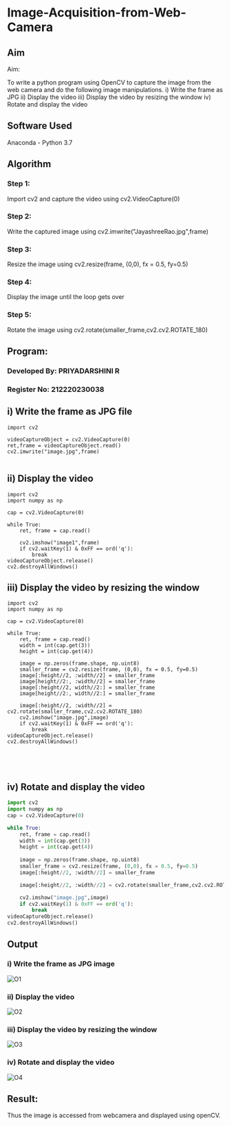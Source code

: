 # Image-Acquisition-from-Web-Camera
## Aim
 
Aim:
 
To write a python program using OpenCV to capture the image from the web camera and do the following image manipulations.
i) Write the frame as JPG 
ii) Display the video 
iii) Display the video by resizing the window
iv) Rotate and display the video

## Software Used
Anaconda - Python 3.7
## Algorithm
### Step 1:

Import cv2 and capture the video using cv2.VideoCapture(0)

### Step 2:

Write the captured image using cv2.imwrite("JayashreeRao.jpg",frame)

### Step 3:

Resize the image using cv2.resize(frame, (0,0), fx = 0.5, fy=0.5)

### Step 4:

Display the image until the loop gets over

### Step 5:

Rotate the image using cv2.rotate(smaller_frame,cv2.cv2.ROTATE_180)

## Program:

### Developed By: PRIYADARSHINI R
### Register No: 212220230038

## i) Write the frame as JPG file
``` Python3
import cv2

videoCaptureObject = cv2.VideoCapture(0)
ret,frame = videoCaptureObject.read()
cv2.imwrite("image.jpg",frame)


```

## ii) Display the video
```python3
import cv2
import numpy as np

cap = cv2.VideoCapture(0)

while True:
    ret, frame = cap.read()

    cv2.imshow("image1",frame)
    if cv2.waitKey(1) & 0xFF == ord('q'):
        break
videoCaptureObject.release()
cv2.destroyAllWindows()

```



## iii) Display the video by resizing the window
```python3
import cv2
import numpy as np

cap = cv2.VideoCapture(0)

while True:
    ret, frame = cap.read()
    width = int(cap.get(3))
    height = int(cap.get(4))
    
    image = np.zeros(frame.shape, np.uint8)
    smaller_frame = cv2.resize(frame, (0,0), fx = 0.5, fy=0.5)
    image[:height//2, :width//2] = smaller_frame
    image[height//2:, :width//2] = smaller_frame
    image[:height//2, width//2:] = smaller_frame
    image[height//2:, width//2:] = smaller_frame

    image[:height//2, :width//2] = cv2.rotate(smaller_frame,cv2.cv2.ROTATE_180)
    cv2.imshow("image.jpg",image)
    if cv2.waitKey(1) & 0xFF == ord('q'):
        break
videoCaptureObject.release()
cv2.destroyAllWindows()





```
## iv) Rotate and display the video
```python
import cv2
import numpy as np
cap = cv2.VideoCapture(0)

while True:
    ret, frame = cap.read()
    width = int(cap.get(3))
    height = int(cap.get(4))
    
    image = np.zeros(frame.shape, np.uint8)
    smaller_frame = cv2.resize(frame, (0,0), fx = 0.5, fy=0.5)
    image[:height//2, :width//2] = smaller_frame

    image[:height//2, :width//2] = cv2.rotate(smaller_frame,cv2.cv2.ROTATE_180)

    cv2.imshow("image.jpg",image)
    if cv2.waitKey(1) & 0xFF == ord('q'):
        break
videoCaptureObject.release()
cv2.destroyAllWindows()

```
## Output

### i) Write the frame as JPG image
![O1](https://user-images.githubusercontent.com/81132849/162367993-0d39d342-3913-4c62-90d1-49b0bfffb2f4.png)



### ii) Display the video
![O2](https://user-images.githubusercontent.com/81132849/162368028-2cc9a033-1bcf-4f0d-ab08-ed68c9262199.png)





### iii) Display the video by resizing the window
![O3](https://user-images.githubusercontent.com/81132849/162368096-dd14572b-7f63-41d9-8d5d-3829236eb7b6.png)




### iv) Rotate and display the video
![O4](https://user-images.githubusercontent.com/81132849/162368463-feacf926-f404-4c21-bb42-d5b46d7845e3.png)








## Result:
Thus the image is accessed from webcamera and displayed using openCV.
